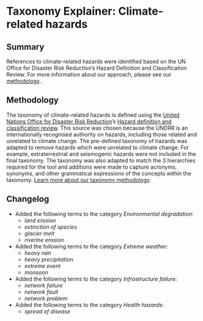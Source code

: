 # Taxonomy Explainer: Climate-related hazards

## Summary

References to climate-related hazards were identified based on the UN Office for Disaster Risk Reduction’s Hazard Definition and Classification Review. For more information about our approach, please see our [methodology](../README.md)..

## Methodology

The taxonomy of climate-related hazards is defined using the [United Nations Office for Disaster Risk Reduction](https://www.un.org/ldcportal/content/united-nations-office-disaster-risk-reduction-undrr)’s [Hazard definition and classification review](https://www.undrr.org/publication/hazard-definition-and-classification-review-technical-report). This source was chosen because the UNDRR is an internationally recognised authority on hazards, including those related and unrelated to climate change. The pre-defined taxonomy of hazards was adapted to remove hazards which were unrelated to climate change. For example, extraterrestrial and seismogenic hazards were not included in the final taxonomy.
The taxonomy was also adapted to match the 3 hierarchies required for the tool and additions were made to capture acronyms, synonyms, and other grammatical expressions of the concepts within the taxonomy. [Learn more about our taxonomy methodology](../README.md).

## Changelog

- Added the following terms to the category *Environmental degradation*:
  - *land erosion*
  - *extinction of species*
  - *glacier melt*
  - *riverine erosion*
- Added the following terms to the category *Extreme weather*:
  - *heavy rain*
  - *heavy precipitation*
  - *extreme event*
  - *monsoon*
- Added the following terms to the category *Infrastructure failure*:
  - *network failure*
  - *network fault*
  - *network problem*
- Added the following terms to the category *Health hazards*:
  - *spread of disease*